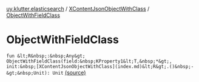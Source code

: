 [uy.klutter.elasticsearch](../index.md) / [XContentJsonObjectWithClass](index.md) / [ObjectWithFieldClass](.)


# ObjectWithFieldClass

`fun &lt;R&nbsp;:&nbsp;Any&gt; ObjectWithFieldClass(field:&nbsp;KProperty1&lt;T,&nbsp;*&gt;, init:&nbsp;[XContentJsonObjectWithClass](index.md)&lt;R&gt;.()&nbsp;-&gt;&nbsp;Unit): Unit` [(source)](https://github.com/kohesive/klutter/blob/master/elasticsearch-jdk7/src/main/kotlin/uy/klutter/elasticsearch/XContent.kt#L62)


